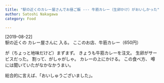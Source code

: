 ```yaml
---
title: "駅の近くのカレー屋さんでお昼ご飯 --- 牛筋カレー（生卵かけ）がおいしかった"
author: Satoshi Nakagawa
category: Food

---
```


[2019-08-22]  
 駅の近くの
カレー屋さんに
入る。
ここのお店、牛筋カレー（650円）

が（ちょっと地味だけど）まずまず。
きょうも牛筋カレーを注文。
生卵がサービスだった。
割って、がしゃがしゃ。
カレーの上にかける。
この食べ方、
噂には聞いていたがなかなかうまい。

 総合的に言えば、「おいしゅうございました」。


